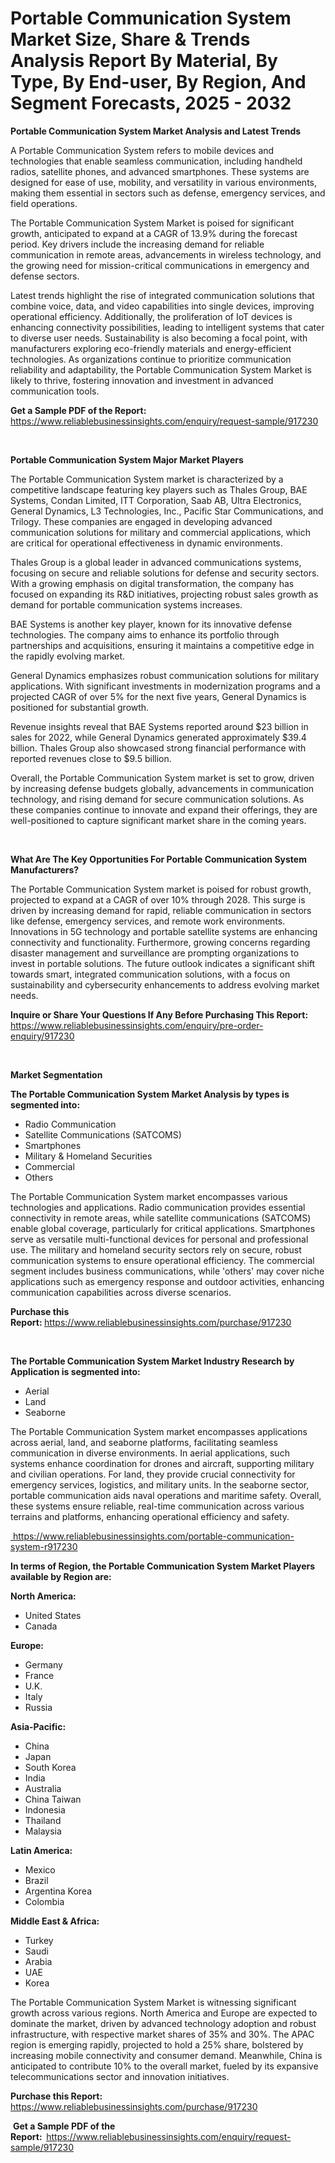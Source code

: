 <p><h1>Portable Communication System Market Size, Share & Trends Analysis Report By Material, By Type, By End-user, By Region, And Segment Forecasts, 2025 - 2032</h1></p><p><strong>Portable Communication System Market Analysis and Latest Trends</strong></p>
<p><p>A Portable Communication System refers to mobile devices and technologies that enable seamless communication, including handheld radios, satellite phones, and advanced smartphones. These systems are designed for ease of use, mobility, and versatility in various environments, making them essential in sectors such as defense, emergency services, and field operations. </p><p>The Portable Communication System Market is poised for significant growth, anticipated to expand at a CAGR of 13.9% during the forecast period. Key drivers include the increasing demand for reliable communication in remote areas, advancements in wireless technology, and the growing need for mission-critical communications in emergency and defense sectors. </p><p>Latest trends highlight the rise of integrated communication solutions that combine voice, data, and video capabilities into single devices, improving operational efficiency. Additionally, the proliferation of IoT devices is enhancing connectivity possibilities, leading to intelligent systems that cater to diverse user needs. Sustainability is also becoming a focal point, with manufacturers exploring eco-friendly materials and energy-efficient technologies. As organizations continue to prioritize communication reliability and adaptability, the Portable Communication System Market is likely to thrive, fostering innovation and investment in advanced communication tools.</p></p>
<p><strong>Get a Sample PDF of the Report:&nbsp;</strong> <a href="https://www.reliablebusinessinsights.com/enquiry/request-sample/917230?utm_campaign=3203&utm_medium=2&utm_source=Github&utm_content=ia&utm_term=17042025&utm_id=portable-communication-system">https://www.reliablebusinessinsights.com/enquiry/request-sample/917230</a></p>
<p>&nbsp;</p>
<p><strong>Portable Communication System Major Market Players</strong></p>
<p><p>The Portable Communication System market is characterized by a competitive landscape featuring key players such as Thales Group, BAE Systems, Condan Limited, ITT Corporation, Saab AB, Ultra Electronics, General Dynamics, L3 Technologies, Inc., Pacific Star Communications, and Trilogy. These companies are engaged in developing advanced communication solutions for military and commercial applications, which are critical for operational effectiveness in dynamic environments.</p><p>Thales Group is a global leader in advanced communications systems, focusing on secure and reliable solutions for defense and security sectors. With a growing emphasis on digital transformation, the company has focused on expanding its R&D initiatives, projecting robust sales growth as demand for portable communication systems increases.</p><p>BAE Systems is another key player, known for its innovative defense technologies. The company aims to enhance its portfolio through partnerships and acquisitions, ensuring it maintains a competitive edge in the rapidly evolving market.</p><p>General Dynamics emphasizes robust communication solutions for military applications. With significant investments in modernization programs and a projected CAGR of over 5% for the next five years, General Dynamics is positioned for substantial growth.</p><p>Revenue insights reveal that BAE Systems reported around $23 billion in sales for 2022, while General Dynamics generated approximately $39.4 billion. Thales Group also showcased strong financial performance with reported revenues close to $9.5 billion.</p><p>Overall, the Portable Communication System market is set to grow, driven by increasing defense budgets globally, advancements in communication technology, and rising demand for secure communication solutions. As these companies continue to innovate and expand their offerings, they are well-positioned to capture significant market share in the coming years.</p></p>
<p>&nbsp;</p>
<p><strong>What Are The Key Opportunities For Portable Communication System Manufacturers?</strong></p>
<p><p>The Portable Communication System market is poised for robust growth, projected to expand at a CAGR of over 10% through 2028. This surge is driven by increasing demand for rapid, reliable communication in sectors like defense, emergency services, and remote work environments. Innovations in 5G technology and portable satellite systems are enhancing connectivity and functionality. Furthermore, growing concerns regarding disaster management and surveillance are prompting organizations to invest in portable solutions. The future outlook indicates a significant shift towards smart, integrated communication solutions, with a focus on sustainability and cybersecurity enhancements to address evolving market needs.</p></p>
<p><strong>Inquire or Share Your Questions If Any Before Purchasing This Report:</strong> <a href="https://www.reliablebusinessinsights.com/enquiry/pre-order-enquiry/917230?utm_campaign=3203&utm_medium=2&utm_source=Github&utm_content=ia&utm_term=17042025&utm_id=portable-communication-system">https://www.reliablebusinessinsights.com/enquiry/pre-order-enquiry/917230</a></p>
<p>&nbsp;</p>
<p><strong>Market Segmentation</strong></p>
<p><strong>The Portable Communication System Market Analysis by types is segmented into:</strong></p>
<p><ul><li>Radio Communication</li><li>Satellite Communications (SATCOMS)</li><li>Smartphones</li><li>Military & Homeland Securities</li><li>Commercial</li><li>Others</li></ul></p>
<p><p>The Portable Communication System market encompasses various technologies and applications. Radio communication provides essential connectivity in remote areas, while satellite communications (SATCOMS) enable global coverage, particularly for critical applications. Smartphones serve as versatile multi-functional devices for personal and professional use. The military and homeland security sectors rely on secure, robust communication systems to ensure operational efficiency. The commercial segment includes business communications, while 'others' may cover niche applications such as emergency response and outdoor activities, enhancing communication capabilities across diverse scenarios.</p></p>
<p><strong>Purchase this Report:&nbsp;</strong><a href="https://www.reliablebusinessinsights.com/purchase/917230?utm_campaign=3203&utm_medium=2&utm_source=Github&utm_content=ia&utm_term=17042025&utm_id=portable-communication-system">https://www.reliablebusinessinsights.com/purchase/917230</a></p>
<p>&nbsp;</p>
<p><strong>The Portable Communication System Market Industry Research by Application is segmented into:</strong></p>
<p><ul><li>Aerial</li><li>Land</li><li>Seaborne</li></ul></p>
<p><p>The Portable Communication System market encompasses applications across aerial, land, and seaborne platforms, facilitating seamless communication in diverse environments. In aerial applications, such systems enhance coordination for drones and aircraft, supporting military and civilian operations. For land, they provide crucial connectivity for emergency services, logistics, and military units. In the seaborne sector, portable communication aids naval operations and maritime safety. Overall, these systems ensure reliable, real-time communication across various terrains and platforms, enhancing operational efficiency and safety.</p></p>
<p><a href="https://www.reliablebusinessinsights.com/portable-communication-system-r917230?utm_campaign=3203&utm_medium=2&utm_source=Github&utm_content=ia&utm_term=17042025&utm_id=portable-communication-system">&nbsp;https://www.reliablebusinessinsights.com/portable-communication-system-r917230</a></p>
<p><strong>In terms of Region, the Portable Communication System Market Players available by Region are:</strong></p>
<p>
    <p> <strong> North America: </strong>
        <ul>
            <li>United States</li>
            <li>Canada</li>
        </ul>
        </p> 
    <p> <strong> Europe: </strong>
        <ul>
            <li>Germany</li>
            <li>France</li>
            <li>U.K.</li>
            <li>Italy</li>
            <li>Russia</li>
        </ul>
        </p> 
    <p> <strong> Asia-Pacific: </strong>
        <ul>
            <li>China</li>
            <li>Japan</li>
            <li>South Korea</li>
            <li>India</li>
            <li>Australia</li>
            <li>China Taiwan</li>
            <li>Indonesia</li>
            <li>Thailand</li>
            <li>Malaysia</li>
        </ul>
        </p> 
    <p> <strong> Latin America: </strong>
        <ul>
            <li>Mexico</li>
            <li>Brazil</li>
            <li>Argentina Korea</li>
            <li>Colombia</li>
        </ul>
        </p> 
    <p> <strong> Middle East & Africa: </strong>
        <ul>
            <li>Turkey</li>
            <li>Saudi</li>
            <li>Arabia</li>
            <li>UAE</li>
            <li>Korea</li>
        </ul>
    </p>
    </p>
<p><p>The Portable Communication System Market is witnessing significant growth across various regions. North America and Europe are expected to dominate the market, driven by advanced technology adoption and robust infrastructure, with respective market shares of 35% and 30%. The APAC region is emerging rapidly, projected to hold a 25% share, bolstered by increasing mobile connectivity and consumer demand. Meanwhile, China is anticipated to contribute 10% to the overall market, fueled by its expansive telecommunications sector and innovation initiatives.</p></p>
<p><strong>Purchase this Report: </strong><a href="https://www.reliablebusinessinsights.com/purchase/917230?utm_campaign=3203&utm_medium=2&utm_source=Github&utm_content=ia&utm_term=17042025&utm_id=portable-communication-system">https://www.reliablebusinessinsights.com/purchase/917230</a></p>
<p>&nbsp;<strong>Get a Sample PDF of the Report:&nbsp;&nbsp;</strong><a href="https://www.reliablebusinessinsights.com/enquiry/request-sample/917230?utm_campaign=3203&utm_medium=2&utm_source=Github&utm_content=ia&utm_term=17042025&utm_id=portable-communication-system">https://www.reliablebusinessinsights.com/enquiry/request-sample/917230</a></p>
<p><strong></strong></p>
<p><p></p><p></p><p></p></p>